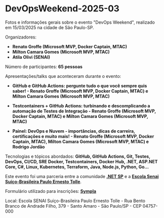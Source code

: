 # DevOpsWeekend-2025-03
Fotos e informações gerais sobre o evento "DevOps Weekend", realizado em 15/03/2025 na cidade de São Paulo-SP.

Organizadores:
- **Renato Groffe (Microsoft MVP, Docker Captain, MTAC)**
- **Milton Camara Gomes (Microsoft MVP, MTAC)**
- **Atila Olivi (SENAI)**

Número de participantes: **65 pessoas**

Apresentações/talks que aconteceram durante o evento:
* **GitHub e GitHub Actions: pergunte tudo o que você sempre quis saber! - Renato Groffe (Microsoft MVP, Docker Captain, MTAC) e Milton Camara Gomes (Microsoft MVP, MTAC)**

* **Testcontainers + GitHub Actions: turbinando e descomplicando a automação de Testes de Integração - Renato Groffe (Microsoft MVP, Docker Captain, MTAC) e Milton Camara Gomes (Microsoft MVP, MTAC)**

* **Painel: DevOps e Nuvem - importâncias, dicas de carreira, certificações e muito mais! - Renato Groffe (Microsoft MVP, Docker Captain, MTAC), Milton Camara Gomes (Microsoft MVP, MTAC) e Rodrigo Jordão**

Tecnologias e tópicos abordados: **GitHub, GitHub Actions, Git, Testes, DevOps, CI/CD, SRE Docker, Testcontainers, Docker Hub, .NET, ASP.NET Core, C#, Linux, Kubernetes, Terraform, Java, Node.js, Python, Go...**

Este evento foi uma parceria entre a comunidade [**.NET SP**](https://www.meetup.com/dotnet-Sao-Paulo/) e a [**Escola Senai Suíço-Brasileira Paulo Ernesto Tolle**](https://suicobrasileira.sp.senai.br/).

Formulário utilizado para inscrições: [**Sympla**](https://www.sympla.com.br/evento/devops-weekend-github-containers-certificacoes-gratuito-e-presencial-sao-paulo-sp/2834466)

Local: Escola SENAI Suíço-Brasileira Paulo Ernesto Tolle - Rua Bento Branco de Andrade Filho, 379 - Santo Amaro - São Paulo/SP - CEP 04757-000
